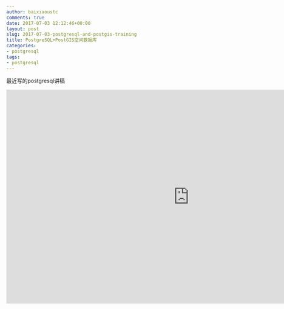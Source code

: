 ```yaml
---
author: baixiaoustc
comments: true
date: 2017-07-03 12:12:46+00:00
layout: post
slug: 2017-07-03-postgresql-and-postgis-training
title: PostgreSQL+PostGIS空间数据库
categories:
- postgresql
tags:
- postgresql
---
```


最近写的postgresql讲稿

<iframe src='https://onedrive.live.com/embed?cid=72ADB35B7D43F7CE&resid=72ADB35B7D43F7CE%21115&authkey=AIIwkrDO8zNKzrg&em=2&wdAr=1.7777777777777777' width='962px' height='565px' frameborder='0'>This is an embedded <a target='_blank' href='https://office.com'>Microsoft Office</a> presentation, powered by <a target='_blank' href='https://office.com/webapps'>Office Online</a>.</iframe>